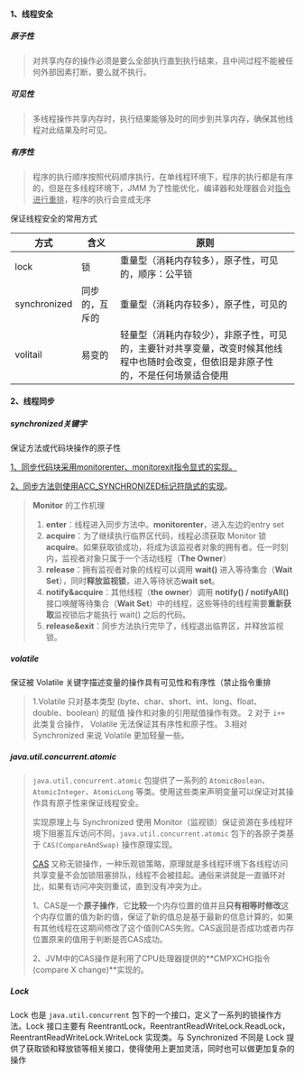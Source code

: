 #### 1、线程安全

##### 原子性

> 对共享内存的操作必须是要么全部执行直到执行结束，且中间过程不能被任何外部因素打断，要么就不执行。

##### 可见性

> 多线程操作共享内存时，执行结果能够及时的同步到共享内存，确保其他线程对此结果及时可见。

##### 有序性

> 程序的执行顺序按照代码顺序执行，在单线程环境下，程序的执行都是有序的，但是在多线程环境下，JMM 为了性能优化，编译器和处理器会对<u>指令进行重排</u>，程序的执行会变成无序

保证线程安全的常用方式

| 方式         | 含义           | 原则                                                         |
| ------------ | -------------- | ------------------------------------------------------------ |
| lock         | 锁             | 重量型（消耗内存较多），原子性，可见的，顺序：公平锁         |
| synchronized | 同步的，互斥的 | 重量型（消耗内存较多），原子性，可见的                       |
| volitail     | 易变的         | 轻量型（消耗内存较少），非原子性，可见的，主要针对共享变量，改变时候其他线程中也随时会改变，但依旧是非原子性的，不是任何场景适合使用 |

#### 2、线程同步

##### synchronized关键字

保证方法或代码块操作的原子性

<u>1、同步代码块采用monitorenter、monitorexit指令显式的实现。</u>

<u>2、同步方法则使用ACC_SYNCHRONIZED标记符隐式的实现</u>。

> **Monitor** 的工作机理
>
> 1. **enter**：线程进入同步方法中。**monitorenter**，进入左边的entry set
> 2. **acquire**：为了继续执行临界区代码，线程必须获取 Monitor 锁**acquire**。如果获取锁成功，将成为该监视者对象的拥有者。任一时刻内，监视者对象只属于一个活动线程（**The Owner**）
> 3. **release**：拥有监视者对象的线程可以调用 **wait()** 进入等待集合（**Wait Set**），同时**释放监视锁**，进入等待状态**wait set**。
> 4. **notify&acquire**：其他线程（**the owner**）调用 **notify() / notifyAll()** 接口唤醒等待集合（**Wait Set**）中的线程，这些等待的线程需要**重新获取**监视锁后才能执行 wait() 之后的代码。
> 5. **release&exit**：同步方法执行完毕了，线程退出临界区，并释放监视锁。

##### volatile

保证被 Volatile 关键字描述变量的操作具有可见性和有序性（禁止指令重排

>1.Volatile 只对基本类型 (byte、char、short、int、long、float、double、boolean) 的赋值 操作和对象的引⽤赋值操作有效。
>2 对于 `i++` 此类复合操作， Volatile 无法保证其有序性和原子性。
>3.相对 Synchronized 来说 Volatile 更加轻量一些。

##### java.util.concurrent.atomic

> `java.util.concurrent.atomic` 包提供了一系列的 `AtomicBoolean`、`AtomicInteger`、`AtomicLong` 等类。使用这些类来声明变量可以保证对其操作具有原子性来保证线程安全。
>
> 实现原理上与 Synchronized 使用 Monitor（监视锁）保证资源在多线程环境下阻塞互斥访问不同，`java.util.concurrent.atomic` 包下的各原子类基于 `CAS(CompareAndSwap)` 操作原理实现。
>
> [CAS](https://link.zhihu.com/?target=https%3A//link.juejin.im/%3Ftarget%3Dhttps%3A%2F%2Fwww.jianshu.com%2Fp%2Fae25eb3cfb5d) 又称无锁操作，一种乐观锁策略，原理就是多线程环境下各线程访问共享变量不会加锁阻塞排队，线程不会被挂起。通俗来讲就是一直循环对比，如果有访问冲突则重试，直到没有冲突为止。
>
> 1、CAS是一个**原子操作**，它**比较**一个内存位置的值并且**只有相等时修改**这个内存位置的值为新的值，保证了新的值总是基于最新的信息计算的，如果有其他线程在这期间修改了这个值则CAS失败。CAS返回是否成功或者内存位置原来的值用于判断是否CAS成功。
>
> 2、JVM中的CAS操作是利用了CPU处理器提供的**CMPXCHG指令(compare X change)**实现的。

##### Lock

Lock 也是 `java.util.concurrent` 包下的一个接口，定义了一系列的锁操作方法。Lock 接口主要有 ReentrantLock，ReentrantReadWriteLock.ReadLock，ReentrantReadWriteLock.WriteLock 实现类。与 Synchronized 不同是 Lock 提供了获取锁和释放锁等相关接口，使得使用上更加灵活，同时也可以做更加复杂的操作